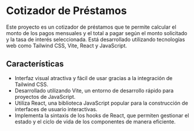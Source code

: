 # Cotizador de Préstamos
Este proyecto es un cotizador de préstamos que te permite calcular el monto de los pagos mensuales y el total a pagar según el monto solicitado y la tasa de interés seleccionada. Está desarrollado utilizando tecnologías web como Tailwind CSS, Vite, React y JavaScript.

## Características
- Interfaz visual atractiva y fácil de usar gracias a la integración de Tailwind CSS.
- Desarrollado utilizando Vite, un entorno de desarrollo rápido para proyectos de JavaScript.
- Utiliza React, una biblioteca JavaScript popular para la construcción de interfaces de usuario interactivas.
- Implementa la sintaxis de los hooks de React, que permiten gestionar el estado y el ciclo de vida de los componentes de manera eficiente.